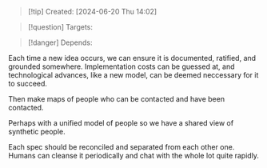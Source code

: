 
>[!tip] Created: [2024-06-20 Thu 14:02]

>[!question] Targets: 

>[!danger] Depends: 

Each time a new idea occurs, we can ensure it is documented, ratified, and grounded somewhere.  Implementation costs can be guessed at, and technological advances, like a new model, can be deemed neccessary for it to succeed.

Then make maps of people who can be contacted and have been contacted.

Perhaps with a unified model of people so we have a shared view of synthetic people.

Each spec should be reconciled and separated from each other one.
Humans can cleanse it periodically and chat with the whole lot quite rapidly.